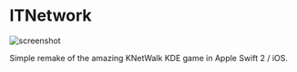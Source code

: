 ITNetwork
=========

![screenshot](https://dl.dropboxusercontent.com/u/2629592/IMG_0694.PNG)

Simple remake of the amazing KNetWalk KDE game in Apple Swift 2 / iOS.

